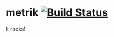 metrik [![Build Status](https://api.travis-ci.org/hotels-tech/metrik.png)](https://travis-ci.org/hotels-tech/metrik)
======

It rocks!
